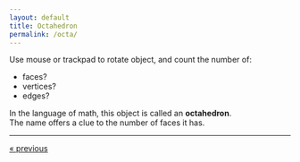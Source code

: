 ```yaml
---
layout: default
title: Octahedron
permalink: /octa/
---
```


<div id="sketch-holder"></div>

Use mouse or trackpad to rotate object, and count the number of:   

- faces? 
- vertices? 
- edges?   

In the language of math, this object is called an __octahedron__.  
The name offers a clue to the number of faces it has.

---

<script src="https://cdnjs.cloudflare.com/ajax/libs/p5.js/0.8.0/p5.min.js"></script>
<script>

function setup() {
	createCanvas(648, 400, WEBGL); 
}

let s = 128;

function draw() {
	background(250);
	angleMode(DEGREES);

	//drag to move the world.
	orbitControl(6,6);

	normalMaterial();
	rotateX(-60);
	rotateY(72);

	stroke('#222222');
	strokeWeight(4);

	// ( 0, s, 0) 
	// (s,0,0) (-s,0,0) (0,0,s) (0,0,-s)
	// ( 0,-s, 0)

	push();

	beginShape();
	vertex( 0, s, 0);
	vertex(-s, 0, 0);
	vertex( 0, 0,-s);
	endShape(CLOSE);

	beginShape();
    vertex( 0, s, 0);
    vertex( 0, 0,-s);
    vertex( s, 0, 0);
	endShape(CLOSE);

	beginShape();
    vertex( 0, s, 0);
    vertex( s, 0, 0);
    vertex( 0, 0, s);
	endShape(CLOSE);

	beginShape();
    vertex( 0, s, 0);
    vertex( 0, 0, s);
    vertex(-s, 0, 0);
	endShape(CLOSE);

	beginShape();
    vertex( 0,-s, 0);
    vertex(-s, 0, 0);
    vertex( 0, 0,-s);
	endShape(CLOSE);

	beginShape();
    vertex( 0,-s, 0);
    vertex( 0, 0,-s);
    vertex( s, 0, 0);
	endShape(CLOSE);

	beginShape();
    vertex( 0,-s, 0);
    vertex( s, 0, 0);
    vertex( 0, 0, s);
	endShape(CLOSE);

	beginShape();
    vertex( 0,-s, 0);
    vertex( 0, 0, s);
    vertex(-s, 0, 0);
	endShape(CLOSE);

	pop();

 //    line(0,s,0,s,0,0);
 //    line(0,s,0,-s,0,0);
 //    line(0,s,0,0,0,s);
 //    line(0,s,0,0,0,-s);

 //    line(0,-s,0,s,0,0);
 //    line(0,-s,0,-s,0,0);
 //    line(0,-s,0,0,0,s);
 //    line(0,-s,0,0,0,-s);

 //    line(-s,0,0,0,0,-s);
 //    line(0,0,-s,s,0,0);
 //    line(s,0,0,0,0,s);
 //    line(0,0,s,-s,0,0);
}

</script>

<div>
	<a href="/tetra/" class="previous">&laquo; previous</a>
	<!-- a href="" class="next">Next &raquo;</a -->
</div>

